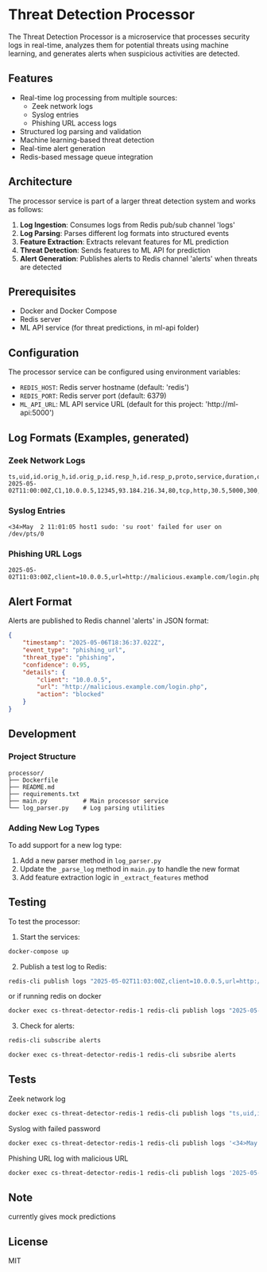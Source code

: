 # Threat Detection Processor

The Threat Detection Processor is a microservice that processes security logs in real-time, analyzes them for potential threats using machine learning, and generates alerts when suspicious activities are detected.

## Features

- Real-time log processing from multiple sources:
  - Zeek network logs
  - Syslog entries
  - Phishing URL access logs
- Structured log parsing and validation
- Machine learning-based threat detection
- Real-time alert generation
- Redis-based message queue integration

## Architecture

The processor service is part of a larger threat detection system and works as follows:

1. **Log Ingestion**: Consumes logs from Redis pub/sub channel 'logs'
2. **Log Parsing**: Parses different log formats into structured events
3. **Feature Extraction**: Extracts relevant features for ML prediction
4. **Threat Detection**: Sends features to ML API for prediction
5. **Alert Generation**: Publishes alerts to Redis channel 'alerts' when threats are detected

## Prerequisites

- Docker and Docker Compose
- Redis server
- ML API service (for threat predictions, in ml-api folder)

## Configuration

The processor service can be configured using environment variables:

- `REDIS_HOST`: Redis server hostname (default: 'redis')
- `REDIS_PORT`: Redis server port (default: 6379)
- `ML_API_URL`: ML API service URL (default for this project: 'http://ml-api:5000')

## Log Formats (Examples, generated)

### Zeek Network Logs
```
ts,uid,id.orig_h,id.orig_p,id.resp_h,id.resp_p,proto,service,duration,orig_bytes,resp_bytes,label
2025-05-02T11:00:00Z,C1,10.0.0.5,12345,93.184.216.34,80,tcp,http,30.5,5000,300,benign
```

### Syslog Entries
```
<34>May  2 11:01:05 host1 sudo: 'su root' failed for user on /dev/pts/0
```

### Phishing URL Logs
```
2025-05-02T11:03:00Z,client=10.0.0.5,url=http://malicious.example.com/login.php,action=blocked
```

## Alert Format

Alerts are published to Redis channel 'alerts' in JSON format:

```json
{
    "timestamp": "2025-05-06T18:36:37.022Z",
    "event_type": "phishing_url",
    "threat_type": "phishing",
    "confidence": 0.95,
    "details": {
        "client": "10.0.0.5",
        "url": "http://malicious.example.com/login.php",
        "action": "blocked"
    }
}
```

## Development

### Project Structure
```
processor/
├── Dockerfile
├── README.md
├── requirements.txt
├── main.py          # Main processor service
└── log_parser.py    # Log parsing utilities
```

### Adding New Log Types

To add support for a new log type:

1. Add a new parser method in `log_parser.py`
2. Update the `_parse_log` method in `main.py` to handle the new format
3. Add feature extraction logic in `_extract_features` method

## Testing

To test the processor:

1. Start the services:
```bash
docker-compose up
```

2. Publish a test log to Redis:
```bash
redis-cli publish logs "2025-05-02T11:03:00Z,client=10.0.0.5,url=http://malicious.example.com/login.php,action=blocked"
```

or if running redis on docker
```bash
docker exec cs-threat-detector-redis-1 redis-cli publish logs "2025-05-02T11:03:00Z,client=10.0.0.5,url=http://malicious.example.com/login.php,action=blocked"
```

3. Check for alerts:
```bash
redis-cli subscribe alerts
```

```bash
docker exec cs-threat-detector-redis-1 redis-cli subsribe alerts
```


## Tests

Zeek network log

```bash
docker exec cs-threat-detector-redis-1 redis-cli publish logs "ts,uid,id.orig_h,id.orig_p,id.resp_h,id.resp_p,proto,service,duration,orig_bytes,resp_bytes,label\n2025-05-02T11:00:00Z,C1,10.0.0.5,12345,93.184.216.34,80,tcp,http,30.5,5000,300,benign"
```

Syslog with failed password

```bash
docker exec cs-threat-detector-redis-1 redis-cli publish logs '<34>May 06 19:45:23 webserver sshd[12345]: Failed password for root from 192.168.1.100 port 22'
```

Phishing URL log with malicious URL

```bash
docker exec cs-threat-detector-redis-1 redis-cli publish logs '2025-05-02T11:03:00Z,client=10.0.0.5,url=http://malicious.example.com/login.php,action=blocked'
```

## Note
currently gives mock predictions

## License

MIT
